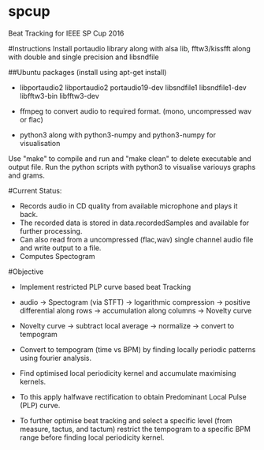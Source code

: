 # spcup
Beat Tracking for IEEE SP Cup 2016

#Instructions
Install portaudio library along with alsa lib, fftw3/kissfft along with double and single precision and libsndfile

##Ubuntu packages (install using apt-get install)
- libportaudio2 libportaudio2 portaudio19-dev libsndfile1 libsndfile1-dev libfftw3-bin libfftw3-dev

- ffmpeg to convert audio to required format. (mono, uncompressed wav or flac)

- python3 along with python3-numpy and python3-numpy for visualisation

Use "make" to compile and run and "make clean" to delete executable and output file.
Run the python scripts with python3 <script-name> to visualise variouys graphs and grams.

#Current Status:
- Records audio in CD quality from available microphone and plays it back.
- The recorded data is stored in data.recordedSamples and available for further processing.
- Can also read from a uncompressed (flac,wav) single channel audio file and write output to a file.
- Computes Spectogram

#Objective
- Implement restricted PLP curve based beat Tracking
- audio -> Spectogram (via STFT) -> logarithmic compression -> positive differential along rows -> accumulation along columns -> Novelty curve
- Novelty curve -> subtract local average -> normalize -> convert to tempogram

- Convert to tempogram (time vs BPM) by finding locally periodic patterns using fourier analysis.
- Find optimised local periodicity kernel and accumulate maximising kernels.

- To this apply halfwave rectification to obtain Predominant Local Pulse (PLP) curve.

- To further optimise beat tracking and select a specific level (from measure, tactus, and tactum) restrict the tempogram to a specific BPM range before finding local periodicity kernel.

